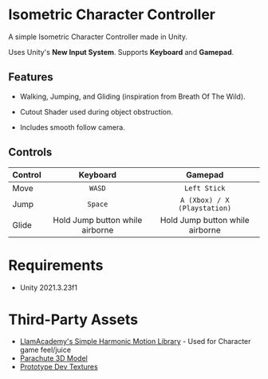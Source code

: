 # Isometric Character Controller
A simple Isometric Character Controller made in Unity.

Uses Unity's **New Input System**. Supports **Keyboard** and **Gamepad**.

## Features

- Walking, Jumping, and Gliding (inspiration from Breath Of The Wild).

- Cutout Shader used during object obstruction.

- Includes smooth follow camera.

## Controls
| Control | Keyboard | Gamepad |
| :---    |  :---:   |   :---:  |
| Move    | `WASD`     | `Left Stick` |
| Jump    | `Space`    | `A (Xbox) / X (Playstation)` |
| Glide   | Hold Jump button while airborne | Hold Jump button while airborne

# Requirements
- Unity 2021.3.23f1

# Third-Party Assets
- [LlamAcademy's Simple Harmonic Motion Library](https://github.com/llamacademy/juicy-springs) - Used for Character game feel/juice
- [Parachute 3D Model](https://sketchfab.com/3d-models/parachute-40a814b7159c4b82b4ae1c17eae69f84)
- [Prototype Dev Textures](https://assetstore.unity.com/packages/2d/textures-materials/gridbox-prototype-materials-129127)
